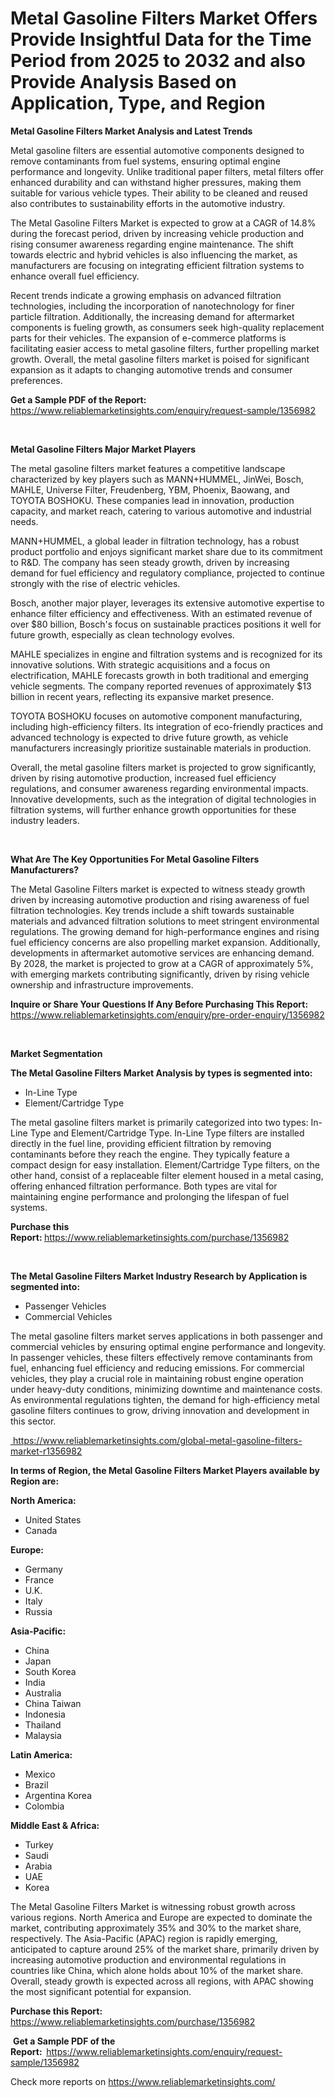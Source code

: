 <p><h1>Metal Gasoline Filters Market Offers Provide Insightful Data for the Time Period from 2025 to 2032 and also Provide Analysis Based on Application, Type, and Region</h1></p><p><strong>Metal Gasoline Filters Market Analysis and Latest Trends</strong></p>
<p><p>Metal gasoline filters are essential automotive components designed to remove contaminants from fuel systems, ensuring optimal engine performance and longevity. Unlike traditional paper filters, metal filters offer enhanced durability and can withstand higher pressures, making them suitable for various vehicle types. Their ability to be cleaned and reused also contributes to sustainability efforts in the automotive industry.</p><p>The Metal Gasoline Filters Market is expected to grow at a CAGR of 14.8% during the forecast period, driven by increasing vehicle production and rising consumer awareness regarding engine maintenance. The shift towards electric and hybrid vehicles is also influencing the market, as manufacturers are focusing on integrating efficient filtration systems to enhance overall fuel efficiency.</p><p>Recent trends indicate a growing emphasis on advanced filtration technologies, including the incorporation of nanotechnology for finer particle filtration. Additionally, the increasing demand for aftermarket components is fueling growth, as consumers seek high-quality replacement parts for their vehicles. The expansion of e-commerce platforms is facilitating easier access to metal gasoline filters, further propelling market growth. Overall, the metal gasoline filters market is poised for significant expansion as it adapts to changing automotive trends and consumer preferences.</p></p>
<p><strong>Get a Sample PDF of the Report:&nbsp;</strong> <a href="https://www.reliablemarketinsights.com/enquiry/request-sample/1356982?utm_campaign=2328&utm_medium=2&utm_source=Github&utm_content=ia&utm_term=24022025&utm_id=metal-gasoline-filters">https://www.reliablemarketinsights.com/enquiry/request-sample/1356982</a></p>
<p>&nbsp;</p>
<p><strong>Metal Gasoline Filters Major Market Players</strong></p>
<p><p>The metal gasoline filters market features a competitive landscape characterized by key players such as MANN+HUMMEL, JinWei, Bosch, MAHLE, Universe Filter, Freudenberg, YBM, Phoenix, Baowang, and TOYOTA BOSHOKU. These companies lead in innovation, production capacity, and market reach, catering to various automotive and industrial needs.</p><p>MANN+HUMMEL, a global leader in filtration technology, has a robust product portfolio and enjoys significant market share due to its commitment to R&D. The company has seen steady growth, driven by increasing demand for fuel efficiency and regulatory compliance, projected to continue strongly with the rise of electric vehicles.</p><p>Bosch, another major player, leverages its extensive automotive expertise to enhance filter efficiency and effectiveness. With an estimated revenue of over $80 billion, Bosch's focus on sustainable practices positions it well for future growth, especially as clean technology evolves.</p><p>MAHLE specializes in engine and filtration systems and is recognized for its innovative solutions. With strategic acquisitions and a focus on electrification, MAHLE forecasts growth in both traditional and emerging vehicle segments. The company reported revenues of approximately $13 billion in recent years, reflecting its expansive market presence.</p><p>TOYOTA BOSHOKU focuses on automotive component manufacturing, including high-efficiency filters. Its integration of eco-friendly practices and advanced technology is expected to drive future growth, as vehicle manufacturers increasingly prioritize sustainable materials in production.</p><p>Overall, the metal gasoline filters market is projected to grow significantly, driven by rising automotive production, increased fuel efficiency regulations, and consumer awareness regarding environmental impacts. Innovative developments, such as the integration of digital technologies in filtration systems, will further enhance growth opportunities for these industry leaders.</p></p>
<p>&nbsp;</p>
<p><strong>What Are The Key Opportunities For Metal Gasoline Filters Manufacturers?</strong></p>
<p><p>The Metal Gasoline Filters market is expected to witness steady growth driven by increasing automotive production and rising awareness of fuel filtration technologies. Key trends include a shift towards sustainable materials and advanced filtration solutions to meet stringent environmental regulations. The growing demand for high-performance engines and rising fuel efficiency concerns are also propelling market expansion. Additionally, developments in aftermarket automotive services are enhancing demand. By 2028, the market is projected to grow at a CAGR of approximately 5%, with emerging markets contributing significantly, driven by rising vehicle ownership and infrastructure improvements.</p></p>
<p><strong>Inquire or Share Your Questions If Any Before Purchasing This Report:</strong> <a href="https://www.reliablemarketinsights.com/enquiry/pre-order-enquiry/1356982?utm_campaign=2328&utm_medium=2&utm_source=Github&utm_content=ia&utm_term=24022025&utm_id=metal-gasoline-filters">https://www.reliablemarketinsights.com/enquiry/pre-order-enquiry/1356982</a></p>
<p>&nbsp;</p>
<p><strong>Market Segmentation</strong></p>
<p><strong>The Metal Gasoline Filters Market Analysis by types is segmented into:</strong></p>
<p><ul><li>In-Line Type</li><li>Element/Cartridge Type</li></ul></p>
<p><p>The metal gasoline filters market is primarily categorized into two types: In-Line Type and Element/Cartridge Type. In-Line Type filters are installed directly in the fuel line, providing efficient filtration by removing contaminants before they reach the engine. They typically feature a compact design for easy installation. Element/Cartridge Type filters, on the other hand, consist of a replaceable filter element housed in a metal casing, offering enhanced filtration performance. Both types are vital for maintaining engine performance and prolonging the lifespan of fuel systems.</p></p>
<p><strong>Purchase this Report:&nbsp;</strong><a href="https://www.reliablemarketinsights.com/purchase/1356982?utm_campaign=2328&utm_medium=2&utm_source=Github&utm_content=ia&utm_term=24022025&utm_id=metal-gasoline-filters">https://www.reliablemarketinsights.com/purchase/1356982</a></p>
<p>&nbsp;</p>
<p><strong>The Metal Gasoline Filters Market Industry Research by Application is segmented into:</strong></p>
<p><ul><li>Passenger Vehicles</li><li>Commercial Vehicles</li></ul></p>
<p><p>The metal gasoline filters market serves applications in both passenger and commercial vehicles by ensuring optimal engine performance and longevity. In passenger vehicles, these filters effectively remove contaminants from fuel, enhancing fuel efficiency and reducing emissions. For commercial vehicles, they play a crucial role in maintaining robust engine operation under heavy-duty conditions, minimizing downtime and maintenance costs. As environmental regulations tighten, the demand for high-efficiency metal gasoline filters continues to grow, driving innovation and development in this sector.</p></p>
<p><a href="https://www.reliablemarketinsights.com/global-metal-gasoline-filters-market-r1356982?utm_campaign=2328&utm_medium=2&utm_source=Github&utm_content=ia&utm_term=24022025&utm_id=metal-gasoline-filters">&nbsp;https://www.reliablemarketinsights.com/global-metal-gasoline-filters-market-r1356982</a></p>
<p><strong>In terms of Region, the Metal Gasoline Filters Market Players available by Region are:</strong></p>
<p>
    <p> <strong> North America: </strong>
        <ul>
            <li>United States</li>
            <li>Canada</li>
        </ul>
        </p> 
    <p> <strong> Europe: </strong>
        <ul>
            <li>Germany</li>
            <li>France</li>
            <li>U.K.</li>
            <li>Italy</li>
            <li>Russia</li>
        </ul>
        </p> 
    <p> <strong> Asia-Pacific: </strong>
        <ul>
            <li>China</li>
            <li>Japan</li>
            <li>South Korea</li>
            <li>India</li>
            <li>Australia</li>
            <li>China Taiwan</li>
            <li>Indonesia</li>
            <li>Thailand</li>
            <li>Malaysia</li>
        </ul>
        </p> 
    <p> <strong> Latin America: </strong>
        <ul>
            <li>Mexico</li>
            <li>Brazil</li>
            <li>Argentina Korea</li>
            <li>Colombia</li>
        </ul>
        </p> 
    <p> <strong> Middle East & Africa: </strong>
        <ul>
            <li>Turkey</li>
            <li>Saudi</li>
            <li>Arabia</li>
            <li>UAE</li>
            <li>Korea</li>
        </ul>
    </p>
    </p>
<p><p>The Metal Gasoline Filters Market is witnessing robust growth across various regions. North America and Europe are expected to dominate the market, contributing approximately 35% and 30% to the market share, respectively. The Asia-Pacific (APAC) region is rapidly emerging, anticipated to capture around 25% of the market share, primarily driven by increasing automotive production and environmental regulations in countries like China, which alone holds about 10% of the market share. Overall, steady growth is expected across all regions, with APAC showing the most significant potential for expansion.</p></p>
<p><strong>Purchase this Report: </strong><a href="https://www.reliablemarketinsights.com/purchase/1356982?utm_campaign=2328&utm_medium=2&utm_source=Github&utm_content=ia&utm_term=24022025&utm_id=metal-gasoline-filters">https://www.reliablemarketinsights.com/purchase/1356982</a></p>
<p>&nbsp;<strong>Get a Sample PDF of the Report:&nbsp;&nbsp;</strong><a href="https://www.reliablemarketinsights.com/enquiry/request-sample/1356982?utm_campaign=2328&utm_medium=2&utm_source=Github&utm_content=ia&utm_term=24022025&utm_id=metal-gasoline-filters">https://www.reliablemarketinsights.com/enquiry/request-sample/1356982</a></p>
<p><strong></strong></p>
<p>Check more reports on <a href="https://www.reliablemarketinsights.com/?utm_campaign=2328&utm_medium=2&utm_source=Github&utm_content=ia&utm_term=24022025&utm_id=metal-gasoline-filters">https://www.reliablemarketinsights.com/</a></p>